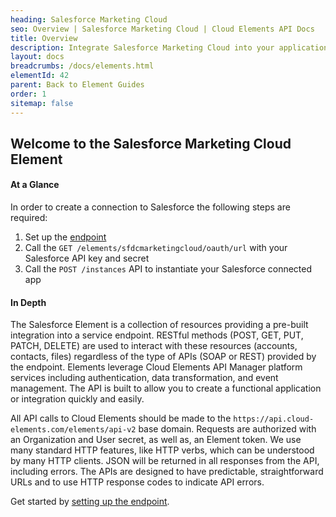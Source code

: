 ```yaml
---
heading: Salesforce Marketing Cloud
seo: Overview | Salesforce Marketing Cloud | Cloud Elements API Docs
title: Overview
description: Integrate Salesforce Marketing Cloud into your application via the Cloud Elements APIs.
layout: docs
breadcrumbs: /docs/elements.html
elementId: 42
parent: Back to Element Guides
order: 1
sitemap: false
---
```


## Welcome to the Salesforce Marketing Cloud Element


#### At a Glance

In order to create a connection to Salesforce the following steps are required:

1. Set up the [endpoint](salesforce-marketing-cloud-endpoint-setup.html)
2. Call the `GET /elements/sfdcmarketingcloud/oauth/url` with your Salesforce API key and secret
3. Call the `POST /instances` API to instantiate your Salesforce connected app

#### In Depth

The Salesforce Element is a collection of resources providing a pre-built integration into a service endpoint. RESTful methods (POST, GET, PUT, PATCH, DELETE) are used to interact with these resources (accounts, contacts, files) regardless of the type of APIs (SOAP or REST) provided by the endpoint. Elements leverage Cloud Elements API Manager platform services including authentication, data transformation, and event management.  The API is built to allow you to create a functional application or integration quickly and easily.

All API calls to Cloud Elements should be made to the `https://api.cloud-elements.com/elements/api-v2` base domain. Requests are authorized with an Organization and User secret, as well as, an Element token.  We use many standard HTTP features, like HTTP verbs, which can be understood by many HTTP clients. JSON will be returned in all responses from the API, including errors. The APIs are designed to have predictable, straightforward URLs and to use HTTP response codes to indicate API errors.

Get started by [setting up the endpoint](salesforce-marketing-cloud-endpoint-setup.html).
